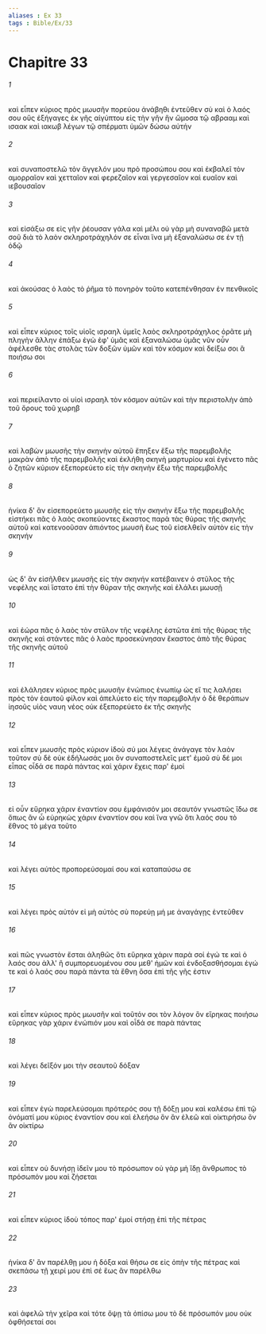 ```yaml
---
aliases : Ex 33
tags : Bible/Ex/33
---
```


# Chapitre 33

###### 1
καὶ εἶπεν κύριος πρὸς μωυσῆν πορεύου ἀνάβηθι ἐντεῦθεν σὺ καὶ ὁ λαός σου οὓς ἐξήγαγες ἐκ γῆς αἰγύπτου εἰς τὴν γῆν ἣν ὤμοσα τῷ αβρααμ καὶ ισαακ καὶ ιακωβ λέγων τῷ σπέρματι ὑμῶν δώσω αὐτήν
###### 2
καὶ συναποστελῶ τὸν ἄγγελόν μου πρὸ προσώπου σου καὶ ἐκβαλεῖ τὸν αμορραῖον καὶ χετταῖον καὶ φερεζαῖον καὶ γεργεσαῖον καὶ ευαῖον καὶ ιεβουσαῖον
###### 3
καὶ εἰσάξω σε εἰς γῆν ῥέουσαν γάλα καὶ μέλι οὐ γὰρ μὴ συναναβῶ μετὰ σοῦ διὰ τὸ λαὸν σκληροτράχηλόν σε εἶναι ἵνα μὴ ἐξαναλώσω σε ἐν τῇ ὁδῷ
###### 4
καὶ ἀκούσας ὁ λαὸς τὸ ῥῆμα τὸ πονηρὸν τοῦτο κατεπένθησαν ἐν πενθικοῖς
###### 5
καὶ εἶπεν κύριος τοῖς υἱοῖς ισραηλ ὑμεῖς λαὸς σκληροτράχηλος ὁρᾶτε μὴ πληγὴν ἄλλην ἐπάξω ἐγὼ ἐφ' ὑμᾶς καὶ ἐξαναλώσω ὑμᾶς νῦν οὖν ἀφέλεσθε τὰς στολὰς τῶν δοξῶν ὑμῶν καὶ τὸν κόσμον καὶ δείξω σοι ἃ ποιήσω σοι
###### 6
καὶ περιείλαντο οἱ υἱοὶ ισραηλ τὸν κόσμον αὐτῶν καὶ τὴν περιστολὴν ἀπὸ τοῦ ὄρους τοῦ χωρηβ
###### 7
καὶ λαβὼν μωυσῆς τὴν σκηνὴν αὐτοῦ ἔπηξεν ἔξω τῆς παρεμβολῆς μακρὰν ἀπὸ τῆς παρεμβολῆς καὶ ἐκλήθη σκηνὴ μαρτυρίου καὶ ἐγένετο πᾶς ὁ ζητῶν κύριον ἐξεπορεύετο εἰς τὴν σκηνὴν ἔξω τῆς παρεμβολῆς
###### 8
ἡνίκα δ' ἂν εἰσεπορεύετο μωυσῆς εἰς τὴν σκηνὴν ἔξω τῆς παρεμβολῆς εἱστήκει πᾶς ὁ λαὸς σκοπεύοντες ἕκαστος παρὰ τὰς θύρας τῆς σκηνῆς αὐτοῦ καὶ κατενοοῦσαν ἀπιόντος μωυσῆ ἕως τοῦ εἰσελθεῖν αὐτὸν εἰς τὴν σκηνήν
###### 9
ὡς δ' ἂν εἰσῆλθεν μωυσῆς εἰς τὴν σκηνήν κατέβαινεν ὁ στῦλος τῆς νεφέλης καὶ ἵστατο ἐπὶ τὴν θύραν τῆς σκηνῆς καὶ ἐλάλει μωυσῇ
###### 10
καὶ ἑώρα πᾶς ὁ λαὸς τὸν στῦλον τῆς νεφέλης ἑστῶτα ἐπὶ τῆς θύρας τῆς σκηνῆς καὶ στάντες πᾶς ὁ λαὸς προσεκύνησαν ἕκαστος ἀπὸ τῆς θύρας τῆς σκηνῆς αὐτοῦ
###### 11
καὶ ἐλάλησεν κύριος πρὸς μωυσῆν ἐνώπιος ἐνωπίῳ ὡς εἴ τις λαλήσει πρὸς τὸν ἑαυτοῦ φίλον καὶ ἀπελύετο εἰς τὴν παρεμβολήν ὁ δὲ θεράπων ἰησοῦς υἱὸς ναυη νέος οὐκ ἐξεπορεύετο ἐκ τῆς σκηνῆς
###### 12
καὶ εἶπεν μωυσῆς πρὸς κύριον ἰδοὺ σύ μοι λέγεις ἀνάγαγε τὸν λαὸν τοῦτον σὺ δὲ οὐκ ἐδήλωσάς μοι ὃν συναποστελεῖς μετ' ἐμοῦ σὺ δέ μοι εἶπας οἶδά σε παρὰ πάντας καὶ χάριν ἔχεις παρ' ἐμοί
###### 13
εἰ οὖν εὕρηκα χάριν ἐναντίον σου ἐμφάνισόν μοι σεαυτόν γνωστῶς ἴδω σε ὅπως ἂν ὦ εὑρηκὼς χάριν ἐναντίον σου καὶ ἵνα γνῶ ὅτι λαός σου τὸ ἔθνος τὸ μέγα τοῦτο
###### 14
καὶ λέγει αὐτὸς προπορεύσομαί σου καὶ καταπαύσω σε
###### 15
καὶ λέγει πρὸς αὐτόν εἰ μὴ αὐτὸς σὺ πορεύῃ μή με ἀναγάγῃς ἐντεῦθεν
###### 16
καὶ πῶς γνωστὸν ἔσται ἀληθῶς ὅτι εὕρηκα χάριν παρὰ σοί ἐγώ τε καὶ ὁ λαός σου ἀλλ' ἢ συμπορευομένου σου μεθ' ἡμῶν καὶ ἐνδοξασθήσομαι ἐγώ τε καὶ ὁ λαός σου παρὰ πάντα τὰ ἔθνη ὅσα ἐπὶ τῆς γῆς ἐστιν
###### 17
καὶ εἶπεν κύριος πρὸς μωυσῆν καὶ τοῦτόν σοι τὸν λόγον ὃν εἴρηκας ποιήσω εὕρηκας γὰρ χάριν ἐνώπιόν μου καὶ οἶδά σε παρὰ πάντας
###### 18
καὶ λέγει δεῖξόν μοι τὴν σεαυτοῦ δόξαν
###### 19
καὶ εἶπεν ἐγὼ παρελεύσομαι πρότερός σου τῇ δόξῃ μου καὶ καλέσω ἐπὶ τῷ ὀνόματί μου κύριος ἐναντίον σου καὶ ἐλεήσω ὃν ἂν ἐλεῶ καὶ οἰκτιρήσω ὃν ἂν οἰκτίρω
###### 20
καὶ εἶπεν οὐ δυνήσῃ ἰδεῖν μου τὸ πρόσωπον οὐ γὰρ μὴ ἴδῃ ἄνθρωπος τὸ πρόσωπόν μου καὶ ζήσεται
###### 21
καὶ εἶπεν κύριος ἰδοὺ τόπος παρ' ἐμοί στήσῃ ἐπὶ τῆς πέτρας
###### 22
ἡνίκα δ' ἂν παρέλθῃ μου ἡ δόξα καὶ θήσω σε εἰς ὀπὴν τῆς πέτρας καὶ σκεπάσω τῇ χειρί μου ἐπὶ σέ ἕως ἂν παρέλθω
###### 23
καὶ ἀφελῶ τὴν χεῖρα καὶ τότε ὄψῃ τὰ ὀπίσω μου τὸ δὲ πρόσωπόν μου οὐκ ὀφθήσεταί σοι
